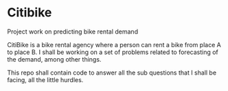 # Citibike
Project work on predicting bike rental demand

CitiBike is a bike rental agency where a person can rent a bike from place A to place B. I shall be working on a set of problems related to forecasting of the demand, among other things.

This repo shall contain code to answer all the sub questions that I shall be facing, all the little hurdles.
